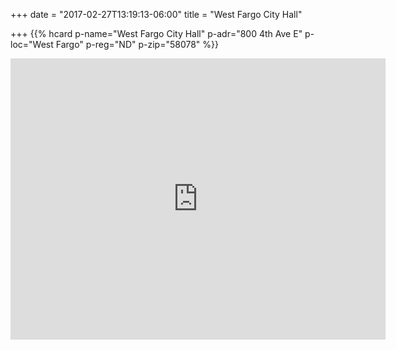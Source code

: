 +++
date = "2017-02-27T13:19:13-06:00"
title = "West Fargo City Hall"

+++
<span class="genericon genericon-location"></span>
{{% hcard p-name="West Fargo City Hall" p-adr="800 4th Ave E" p-loc="West Fargo" p-reg="ND" p-zip="58078" %}}

<iframe src="https://www.google.com/maps/embed?pb=!1m18!1m12!1m3!1d2727.5515489158347!2d-96.88758988466088!3d46.87219697914286!2m3!1f0!2f0!3f0!3m2!1i1024!2i768!4f13.1!3m3!1m2!1s0x52c8cb3537bf8f3d%3A0x20f4dd0544de0369!2s800+4th+Ave+E+%231%2C+West+Fargo%2C+ND+58078!5e0!3m2!1sen!2sus!4v1488223292968" width="600" height="450" frameborder="0" style="border:0" allowfullscreen></iframe>
